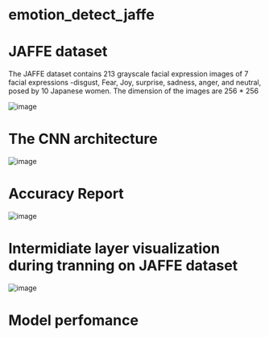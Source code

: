 # emotion_detect_jaffe

# JAFFE dataset

The JAFFE dataset contains 213 grayscale facial expression images of 7 facial expressions -disgust, Fear, Joy, surprise, sadness, anger, and neutral, posed by 10 Japanese women.
The dimension of the images are 256 * 256

![image](https://user-images.githubusercontent.com/53126149/61595633-25ce1980-ac17-11e9-91bf-28859ad30614.png)

# The CNN architecture



![image](https://user-images.githubusercontent.com/53126149/61595668-b3aa0480-ac17-11e9-9f15-663d7040ec3f.png)



# Accuracy Report


![image](https://user-images.githubusercontent.com/53126149/61595707-3e8aff00-ac18-11e9-85c5-3ace3f9162f1.png)


# Intermidiate layer visualization during tranning on JAFFE dataset

![image](https://user-images.githubusercontent.com/53126149/61595717-68442600-ac18-11e9-9ec7-7dbb1f361cb7.png)

# Model perfomance



